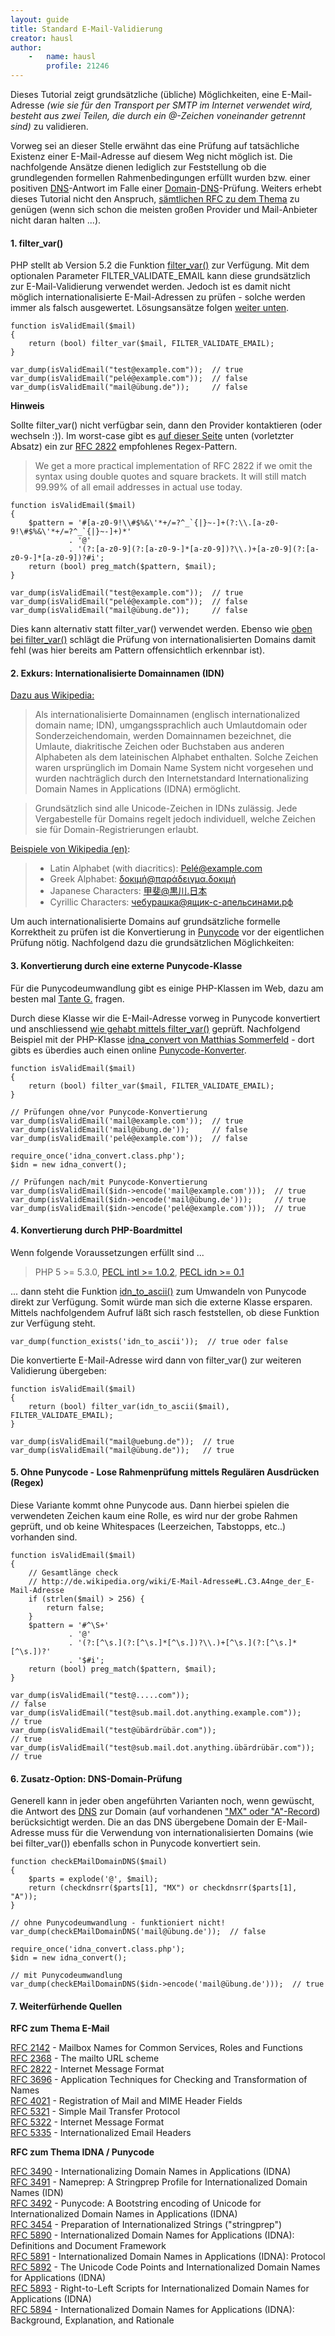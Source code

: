 ```yaml
---
layout: guide
title: Standard E-Mail-Validierung
creator: hausl
author:
    -   name: hausl
        profile: 21246
---
```

Dieses Tutorial zeigt grundsätzliche (übliche) Möglichkeiten, eine E-Mail-Adresse *(wie sie für den Transport per SMTP im Internet verwendet wird, besteht aus zwei Teilen, die durch ein @-Zeichen voneinander getrennt sind)*
 zu validieren. 

Vorweg sei an dieser Stelle erwähnt das eine Prüfung auf tatsächliche Existenz einer E-Mail-Adresse auf diesem Weg nicht möglich ist. Die nachfolgende Ansätze dienen lediglich zur Feststellung ob die grundlegenden formellen Rahmenbedingungen erfüllt wurden bzw. einer positiven [DNS](http://de.wikipedia.org/wiki/Domain_Name_System)-Antwort im Falle einer [Domain](http://de.wikipedia.org/wiki/Domain)-[DNS](http://de.wikipedia.org/wiki/Domain_Name_System)-Prüfung. Weiters erhebt dieses Tutorial nicht den Anspruch, [sämtlichen RFC zu dem Thema](#rfc) zu genügen (wenn sich schon die meisten großen Provider und Mail-Anbieter nicht daran halten ...).

#### 1. <a name="filtervar"></a> filter_var()

PHP stellt ab Version 5.2 die Funktion [filter_var()](http://php.net/manual/de/function.filter-var.php) zur Verfügung. Mit dem optionalen Parameter FILTER_VALIDATE_EMAIL kann diese grundsätzlich zur E-Mail-Validierung verwendet werden. Jedoch ist es damit nicht möglich internationalisierte E-Mail-Adressen zu prüfen - solche werden immer als falsch ausgewertet. Lösungsansätze folgen [weiter unten](#intdomain).

    function isValidEmail($mail)
    { 
        return (bool) filter_var($mail, FILTER_VALIDATE_EMAIL);
    } 

    var_dump(isValidEmail("test@example.com"));  // true
    var_dump(isValidEmail("pelé@example.com"));  // false
    var_dump(isValidEmail("mail@übung.de"));     // false

**Hinweis**

Sollte filter_var() nicht verfügbar sein, dann den Provider kontaktieren (oder wechseln :)). Im worst-case gibt es [auf dieser Seite](http://www.regular-expressions.info/email.html) unten (vorletzter Absatz) ein zur [RFC 2822](http://tools.ietf.org/html/rfc2822) empfohlenes Regex-Pattern.

> We get a more practical implementation of RFC 2822 if we omit the syntax using double quotes and square brackets. It will still match 99.99% of all email addresses in actual use today. 

    function isValidEmail($mail)
    { 
        $pattern = '#[a-z0-9!\\#$%&\'*+/=?^_`{|}~-]+(?:\\.[a-z0-9!\#$%&\'*+/=?^_`{|}~-]+)*'
                 . '@'
                 . '(?:[a-z0-9](?:[a-z0-9-]*[a-z0-9])?\\.)+[a-z0-9](?:[a-z0-9-]*[a-z0-9])?#i';
        return (bool) preg_match($pattern, $mail);
    } 

    var_dump(isValidEmail("test@example.com"));  // true
    var_dump(isValidEmail("pelé@example.com"));  // false
    var_dump(isValidEmail("mail@übung.de"));     // false 

Dies kann alternativ statt filter_var() verwendet werden. Ebenso wie [oben bei filter_var()](#filtervar) schlägt die Prüfung von internationalisierten Domains damit fehl (was hier bereits am Pattern offensichtlich erkennbar ist).
   
  
#### 2. <a name="intdomain"></a> Exkurs: Internationalisierte Domainnamen (IDN)

[Dazu aus Wikipedia:](http://de.wikipedia.org/wiki/Internationalisierter_Domainname)
> Als internationalisierte Domainnamen (englisch internationalized domain name; IDN), umgangssprachlich auch Umlautdomain oder Sonderzeichendomain, werden Domainnamen bezeichnet, die Umlaute, diakritische Zeichen oder Buchstaben aus anderen Alphabeten als dem lateinischen Alphabet enthalten. Solche Zeichen waren ursprünglich im Domain Name System nicht vorgesehen und wurden nachträglich durch den Internetstandard Internationalizing Domain Names in Applications (IDNA) ermöglicht.

> Grundsätzlich sind alle Unicode-Zeichen in IDNs zulässig. Jede Vergabestelle für Domains regelt jedoch individuell, welche Zeichen sie für Domain-Registrierungen erlaubt. 

[Beispiele von Wikipedia (en)](http://en.wikipedia.org/wiki/Email_address#Internationalization_examples):

> * Latin Alphabet (with diacritics): Pelé@example.com
> * Greek Alphabet: δοκιμή@παράδειγμα.δοκιμή
> * Japanese Characters: 甲斐@黒川.日本
> * Cyrillic Characters: чебурашка@ящик-с-апельсинами.рф


Um auch internationalisierte Domains auf grundsätzliche formelle Korrektheit zu prüfen ist die Konvertierung in [Punycode](http://de.wikipedia.org/wiki/Punycode) vor der eigentlichen Prüfung nötig. Nachfolgend dazu die grundsätzlichen Möglichkeiten:

#### 3. <a name="punyclass"></a> Konvertierung durch eine externe Punycode-Klasse

Für die Punycodeumwandlung gibt es einige PHP-Klassen im Web, dazu am besten mal [Tante G.](https://www.google.at/search?q=php+punycode+OR+idna+converter) fragen.

Durch diese Klasse wir die E-Mail-Adresse vorweg in Punycode konvertiert und anschliessend [wie gehabt mittels filter_var()](#filtervar) geprüft. Nachfolgend Beispiel mit der PHP-Klasse [idna_convert von Matthias Sommerfeld](http://phlymail.com/de/downloads/idna-convert.html) - dort gibts es überdies auch einen online [Punycode-Konverter](http://idnaconv.phlymail.de/?lang=de).

    function isValidEmail($mail)
    { 
        return (bool) filter_var($mail, FILTER_VALIDATE_EMAIL);
    } 

    // Prüfungen ohne/vor Punycode-Konvertierung
    var_dump(isValidEmail('mail@example.com'));  // true
    var_dump(isValidEmail('mail@übung.de'));     // false
    var_dump(isValidEmail('pelé@example.com'));  // false

    require_once('idna_convert.class.php');
    $idn = new idna_convert();

    // Prüfungen nach/mit Punycode-Konvertierung
    var_dump(isValidEmail($idn->encode('mail@example.com')));  // true
    var_dump(isValidEmail($idn->encode('mail@übung.de')));     // true
    var_dump(isValidEmail($idn->encode('pelé@example.com')));  // true


#### 4. <a name="phpconv"></a> Konvertierung durch PHP-Boardmittel

Wenn folgende Voraussetzungen erfüllt sind ...
> PHP 5 >= 5.3.0, [PECL intl >= 1.0.2](http://pecl.php.net/package/intl), [PECL idn >= 0.1](http://pecl.php.net/package/idn) 

... dann steht die Funktion [idn_to_ascii()](http://php.net/manual/de/function.idn-to-ascii.php) zum Umwandeln von Punycode direkt zur Verfügung. Somit würde man sich die externe Klasse ersparen.
Mittels nachfolgendem Aufruf läßt sich rasch feststellen, ob diese Funktion zur Verfügung steht.

    var_dump(function_exists('idn_to_ascii'));  // true oder false

Die konvertierte E-Mail-Adresse wird dann von filter_var() zur weiteren Validierung übergeben:

    function isValidEmail($mail)
    {
        return (bool) filter_var(idn_to_ascii($mail), FILTER_VALIDATE_EMAIL);
    }

    var_dump(isValidEmail("mail@uebung.de"));  // true
    var_dump(isValidEmail("mail@übung.de"));   // true 

#### 5. <a name="nopuny"></a> Ohne Punycode - Lose Rahmenprüfung mittels Regulären Ausdrücken (Regex)
 
Diese Variante kommt ohne Punycode aus. Dann hierbei spielen die verwendeten Zeichen kaum eine Rolle, es wird nur der grobe Rahmen geprüft, und ob keine Whitespaces  (Leerzeichen, Tabstopps, etc..) vorhanden sind.

    function isValidEmail($mail)
    { 
        // Gesamtlänge check
        // http://de.wikipedia.org/wiki/E-Mail-Adresse#L.C3.A4nge_der_E-Mail-Adresse  
        if (strlen($mail) > 256) {
            return false; 
        }
        $pattern = '#^\S+'
                 . '@'
                 . '(?:[^\s.](?:[^\s.]*[^\s.])?\\.)+[^\s.](?:[^\s.]*[^\s.])?'
                 . '$#i';
        return (bool) preg_match($pattern, $mail); 
    }  
    
    var_dump(isValidEmail("test@.....com"));                              // false 
    var_dump(isValidEmail("test@sub.mail.dot.anything.example.com"));     // true 
    var_dump(isValidEmail("test@übärdrübär.com"));                        // true  
    var_dump(isValidEmail("test@sub.mail.dot.anything.übärdrübär.com"));  // true 
 

#### 6. <a name="dnscheck"></a> Zusatz-Option: DNS-Domain-Prüfung

Generell kann in jeder oben angeführten Varianten noch, wenn gewüscht, die Antwort des [DNS](http://de.wikipedia.org/wiki/Domain_Name_System) zur Domain (auf vorhandenen ["MX" oder "A"-Record](http://de.wikipedia.org/wiki/Domain_Name_System#Aufbau_der_DNS-Datenbank)) berücksichtigt werden. Die an das DNS übergebene Domain der E-Mail-Adresse muss für die Verwendung von internationalisierten Domains (wie bei filter_var()) ebenfalls schon in Punycode konvertiert sein.

    function checkEMailDomainDNS($mail)
    {
        $parts = explode('@', $mail);
        return (checkdnsrr($parts[1], "MX") or checkdnsrr($parts[1], "A"));
    }

    // ohne Punycodeumwandlung - funktioniert nicht!
    var_dump(checkEMailDomainDNS('mail@übung.de'));  // false

    require_once('idna_convert.class.php');
    $idn = new idna_convert();

    // mit Punycodeumwandlung
    var_dump(checkEMailDomainDNS($idn->encode('mail@übung.de')));  // true

#### 7. <a name="extsource"></a> Weiterfürhende Quellen

**RFC zum Thema E-Mail**
<a name="rfc"></a>

[RFC 2142](http://tools.ietf.org/html/rfc2142) - Mailbox Names for Common Services, Roles and Functions  
[RFC 2368](http://tools.ietf.org/html/rfc2368) - The mailto URL scheme  
[RFC 2822](http://tools.ietf.org/html/rfc2822) - Internet Message Format  
[RFC 3696](http://tools.ietf.org/html/rfc3696) - Application Techniques for Checking and Transformation of Names  
[RFC 4021](http://tools.ietf.org/html/rfc4021) - Registration of Mail and MIME Header Fields  
[RFC 5321](http://tools.ietf.org/html/rfc5321) - Simple Mail Transfer Protocol  
[RFC 5322](http://tools.ietf.org/html/rfc5322) - Internet Message Format  
[RFC 5335](http://tools.ietf.org/html/rfc5335) - Internationalized Email Headers  


**RFC zum Thema IDNA / Punycode**

[RFC 3490](http://tools.ietf.org/html/rfc3490) - Internationalizing Domain Names in Applications (IDNA)  
[RFC 3491](http://tools.ietf.org/html/rfc3491) - Nameprep: A Stringprep Profile for Internationalized Domain Names (IDN)  
[RFC 3492](http://tools.ietf.org/html/rfc3492) - Punycode: A Bootstring encoding of Unicode for Internationalized Domain Names in Applications (IDNA)  
[RFC 3454](http://tools.ietf.org/html/rfc3454) - Preparation of Internationalized Strings ("stringprep")  
[RFC 5890](http://tools.ietf.org/html/rfc5890) - Internationalized Domain Names for Applications (IDNA): Definitions and Document Framework  
[RFC 5891](http://tools.ietf.org/html/rfc5891) - Internationalized Domain Names in Applications (IDNA): Protocol  
[RFC 5892](http://tools.ietf.org/html/rfc5892) - The Unicode Code Points and Internationalized Domain Names for Applications (IDNA)  
[RFC 5893](http://tools.ietf.org/html/rfc5893) - Right-to-Left Scripts for Internationalized Domain Names for Applications (IDNA)  
[RFC 5894](http://tools.ietf.org/html/rfc5894) - Internationalized Domain Names for Applications (IDNA): Background, Explanation, and Rationale  
